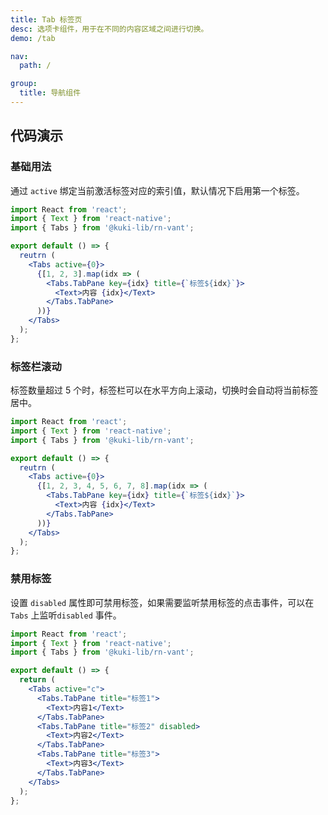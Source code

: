 ```yaml
---
title: Tab 标签页
desc: 选项卡组件，用于在不同的内容区域之间进行切换。
demo: /tab

nav:
  path: /

group:
  title: 导航组件
---
```


## 代码演示

### 基础用法

通过 `active` 绑定当前激活标签对应的索引值，默认情况下启用第一个标签。

```jsx
import React from 'react';
import { Text } from 'react-native';
import { Tabs } from '@kuki-lib/rn-vant';

export default () => {
  reutrn (
    <Tabs active={0}>
      {[1, 2, 3].map(idx => (
        <Tabs.TabPane key={idx} title={`标签${idx}`}>
          <Text>内容 {idx}</Text>
        </Tabs.TabPane>
      ))}
    </Tabs>
  );
};
```

### 标签栏滚动

标签数量超过 5 个时，标签栏可以在水平方向上滚动，切换时会自动将当前标签居中。

```jsx
import React from 'react';
import { Text } from 'react-native';
import { Tabs } from '@kuki-lib/rn-vant';

export default () => {
  reutrn (
    <Tabs active={0}>
      {[1, 2, 3, 4, 5, 6, 7, 8].map(idx => (
        <Tabs.TabPane key={idx} title={`标签${idx}`}>
          <Text>内容 {idx}</Text>
        </Tabs.TabPane>
      ))}
    </Tabs>
  );
};
```

### 禁用标签

设置 `disabled` 属性即可禁用标签，如果需要监听禁用标签的点击事件，可以在 `Tabs` 上监听`disabled` 事件。

```jsx
import React from 'react';
import { Text } from 'react-native';
import { Tabs } from '@kuki-lib/rn-vant';

export default () => {
  return (
    <Tabs active="c">
      <Tabs.TabPane title="标签1">
        <Text>内容1</Text>
      </Tabs.TabPane>
      <Tabs.TabPane title="标签2" disabled>
        <Text>内容2</Text>
      </Tabs.TabPane>
      <Tabs.TabPane title="标签3">
        <Text>内容3</Text>
      </Tabs.TabPane>
    </Tabs>
  );
};
```
